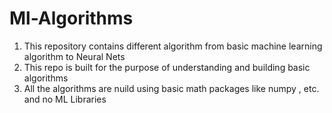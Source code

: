 # Ml-Algorithms
1. This repository contains different algorithm from basic machine learning algorithm to Neural Nets
2. This repo is built for the purpose of understanding and building basic algorithms
3. All the algorithms are nuild using basic math packages like numpy , etc. and no ML Libraries
